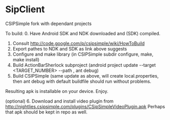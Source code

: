 SipClient
=========

CSIPSimple fork with dependant projects

To build: 
0. Have Android SDK and NDK downloaded and (SDK) compiled.
1. Consult http://code.google.com/p/csipsimple/wiki/HowToBuild
2. Export pathes to NDK and SDK as link above suggests
3. Configure and make library (in CSIPSimple subdir configure, make, make install)
4. Build ActionBarSherlock subproject (android project update --target <TARGET_NUMBER> --path <YOUR PATH TO PROJECT>, ant debug)
5. Build CSIPSimple (same update as above, will create local.properties, then ant debug with default buildfile should run without problems.

Resulting apk is installable on your device. Enjoy.

(optional) 6. Download and install video plugin from http://nightlies.csipsimple.com/plugins/CSipSimpleVideoPlugin.apk
Perhaps that apk should be kept in repo as well.
